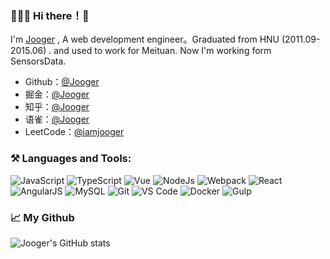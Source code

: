 ### 👨🏻‍💻 Hi there！👋

I'm [Jooger](https://www.yuque.com/jooger) , A web development engineer。Graduated from HNU (2011.09-2015.06) . and used to work for Meituan. Now I'm working form SensorsData.

* Github：[@Jooger](https://github.com/jo0ger)
* 掘金：[@Jooger](https://juejin.cn/user/3755587449136215)
* 知乎：[@Jooger](https://www.zhihu.com/people/bubblypoker)
* 语雀：[@Jooger](https://www.yuque.com/jooger)
* LeetCode：[@iamjooger](https://leetcode-cn.com/u/iamjooger/)

### ⚒️ Languages and Tools:

![JavaScript](https://img.shields.io/badge/-JavaScript-%23F7DF1E?style=for-the-badge&logo=javascript&logoColor=000000&color=%23FFCE5A)
![TypeScript](https://img.shields.io/badge/-TypeScript-%23031d30?style=for-the-badge&logo=typescript)
![Vue](https://img.shields.io/badge/-Vue.js-%232c3e50?style=for-the-badge&logo=Vue.js)
![NodeJs](https://img.shields.io/badge/-NodeJS-%23339933?style=for-the-badge&logo=Node.js&logoColor=%23ffffff)
![Webpack](https://img.shields.io/badge/-Webpack-%232C3A42?style=for-the-badge&logo=webpack)
![React](https://img.shields.io/badge/-React-%23282C34?style=for-the-badge&logo=react)
![AngularJS](https://img.shields.io/badge/-AngularJS-%23282C34?style=for-the-badge&logo=angularjs)
![MySQL](https://img.shields.io/badge/-MySQL-%234479A1?style=for-the-badge&logo=MySQL&logoColor=%23ffffff)
![Git](https://img.shields.io/badge/-Git-%23F05032?style=for-the-badge&logo=git&logoColor=%23ffffff)
![VS Code](https://img.shields.io/badge/-VSCode-%23007ACC?style=for-the-badge&logo=visual-studio-code)
![Docker](https://img.shields.io/badge/-Docker-%232081e8?style=for-the-badge&logo=docker&logoColor=fff)
![Gulp](https://img.shields.io/badge/-Gulp-%23CF4647?style=for-the-badge&logo=gulp&logoColor=%23ffffff)

### 📈 My Github

![Jooger's GitHub stats](https://github-readme-stats.vercel.app/api?username=jo0ger&show_icons=true&theme=tokyonight&count_private=true)
